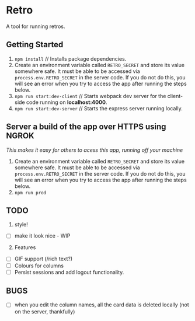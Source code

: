# Retro

A tool for running retros.

## Getting Started

1. `npm install` // Installs package dependencies.
1. Create an environment variable called `RETRO_SECRET` and store its value somewhere safe. It must be able to be accessed via `process.env.RETRO_SECRET` in the server code. If you do not do this, you will see an error when you try to access the app after running the steps below.
1. `npm run start:dev-client` // Starts webpack dev server for the client-side code running on **localhost:4000**.
1. `npm run start:dev-server` // Starts the express server running locally.

## Server a build of the app over HTTPS using NGROK
_This makes it easy for others to acess this app, running off your machine_
1. Create an environment variable called `RETRO_SECRET` and store its value somewhere safe. It must be able to be accessed via `process.env.RETRO_SECRET` in the server code. If you do not do this, you will see an error when you try to access the app after running the steps below.
1. `npm run prod`

## TODO

1. style!
* [ ] make it look nice - WIP

2. Features
* [ ] GIF support (/rich text?)
* [ ] Colours for columns
* [ ] Persist sessions and add logout functionality.

## BUGS
* [ ] when you edit the column names, all the card data is deleted locally (not on the server, thankfully)
